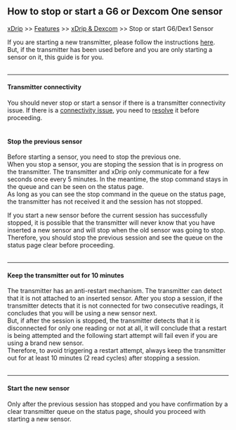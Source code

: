 ## How to stop or start a G6 or Dexcom One sensor
[xDrip](../../README.md) >> [Features](../Features_page.md) >> [xDrip & Dexcom](../Dexcom_page.md) >> Stop or start G6/Dex1 Sensor  
  
If you are starting a new transmitter, please follow the instructions [here](../Starting-G6.md).  
But, if the transmitter has been used before and you are only starting a sensor on it, this guide is for you.  
<br/>  

---  

#### **Transmitter connectivity**  
You should never stop or start a sensor if there is a transmitter connectivity issue.  If there is a [connectivity issue](../Proper-connectivity.md), you need to [resolve](../Connectivity-troubleshoot.md) it before proceeding.  
<br/>  
  
#### **Stop the previous sensor**    
Before starting a sensor, you need to stop the previous one.  
When you stop a sensor, you are stoping the session that is in progress on the transmitter.  The transmitter and xDrip only communicate for a few seconds once every 5 minutes.  In the meantime, the stop command stays in the queue and can be seen on the status page.  
As long as you can see the stop command in the queue on the status page, the transmitter has not received it and the session has not stopped.  

If you start a new sensor before the current session has successfully stopped, it is possible that the transmitter will never know that you have inserted a new sensor and will stop when the old sensor was going to stop.  Therefore, you should stop the previous session and see the queue on the status page clear before proceeding.  
<br/>  

---  

#### **Keep the transmitter out for 10 minutes**  
The transmitter has an anti-restart mechanism.  The transmitter can detect that it is not attached to an inserted sensor.  After you stop a session, if the transmitter detects that it is not connected for two consecutive readings, it concludes that you will be using a new sensor next.   
But, if after the session is stopped, the transmitter detects that it is disconnected for only one reading or not at all, it will conclude that a restart is being attempted and the following start attempt will fail even if you are using a brand new sensor.  
Therefore, to avoid triggering a restart attempt, always keep the transmitter out for at least 10 minutes (2 read cycles) after stopping a session.  
<br/>  

---  

#### **Start the new sensor**  
Only after the previous session has stopped and you have confirmation by a clear transmitter queue on the status page, should you proceed with starting a new sensor.  
